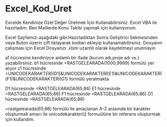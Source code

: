 # Excel_Kod_Uret
Excelde Kendinize Özel Değer Üretmek İçin Kullanabilirsiniz.
Excel VBA ile hazırladım.
Ben Maillerde Konu Takibi yapmak için kullanıyorum.

Excel Sayfamızı aşağıdaki gibi Hazırladıktan Sonra Geliştirici Sekmesinden veya Buton üzerin çift tıklayarak kodları ekleyip kullanamabilirsiniz.
Dosyanın çalışması için Excel Dosyanızı .xlsm uzantılı olarak kaydetmeyi unutmayın

a1 hücresine kendinizce anlamlı bir ifade (kurum adı,proje adı vs.) yazabilirsiniz.
b1 hücresinde =RASTGELEARADA(1000;9999) formülü yer alıyor
c1 hücresinde =UNICODEKARAKTERİ(D1)&UNICODEKARAKTERİ(E1)&UNICODEKARAKTERİ(F1)&UNICODEKARAKTERİ(G1) formülü yeralmakta

D1 hücresinde =RASTGELEARADA(65;86)
E1 hücresinde =RASTGELEARADA(65;86)
F1 hücresinde =RASTGELEARADA(65;86)
G1 hücresinde =RASTGELEARADA(65;86)

=rastgelearada(65;86) formülü ile amaçlanan A-Z arasında bir karakter oluşturmak amacı ile unicodekarakteri() formuülüne bir referans oluşturmak için kullandım.


